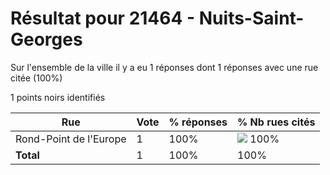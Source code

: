 # Résultat pour 21464 - Nuits-Saint-Georges

Sur l'ensemble de la ville il y a eu 1 réponses dont 1 réponses avec une rue citée (100%)

1 points noirs identifiés

| Rue | Vote | % réponses | % Nb rues cités|
|-----|------|------------|----------------|
| Rond-Point de l'Europe | 1 | 100% | <img src="../../img/bar_100.gif" />&nbsp;100%|
| **Total** | 1 | 100% | 100%|
